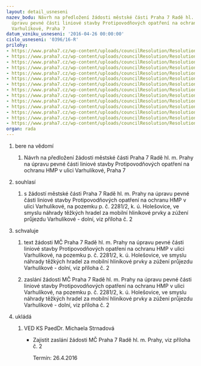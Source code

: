```yaml
---
layout: detail_usneseni
nazev_bodu: Návrh na předložení žádosti městské části Praha 7 Radě hl. m. Prahy na
  úpravu pevné části liniové stavby Protipovodňových opatření na ochranu HMP v ulici
  Varhulíkové, Praha 7
datum_vzniku_usneseni: '2016-04-26 00:00:00'
cislo_usneseni: '0396/16-R'
prilohy:
- https://www.praha7.cz/wp-content/uploads/councilResolution/Resolutions/27595/export/VARHULIKOVEPRILOHA1DUVODOVAZPRAVA~50309.doc
- https://www.praha7.cz/wp-content/uploads/councilResolution/Resolutions/27595/export/VARHULIKOVEPRILOHA2ZADOST~50308.doc
- https://www.praha7.cz/wp-content/uploads/councilResolution/Resolutions/27595/export/VARHULIKOVEPRILOHA3~50307.docx
- https://www.praha7.cz/wp-content/uploads/councilResolution/Resolutions/27595/export/VARHULIKOVEPRILOHA4~50306.docx
- https://www.praha7.cz/wp-content/uploads/councilResolution/Resolutions/27595/export/VARHULIKOVEPRILOHA5~50305.docx
- https://www.praha7.cz/wp-content/uploads/councilResolution/Resolutions/27595/export/VARHULIKOVEPRILOHA6VYPISZKN~50304.docx
- https://www.praha7.cz/wp-content/uploads/councilResolution/Resolutions/27595/export/VARHULIKOVEPRILOHA7KATASTRALNIORTOFOFO~50303.docx
- https://www.praha7.cz/wp-content/uploads/councilResolution/Resolutions/27595/export/VARHULIKOVEPRILOHA8UP~50302.pdf
- https://www.praha7.cz/wp-content/uploads/councilResolution/Resolutions/27595/export/VARHULIKOVEPRILOHA9ISOKR~50301.pdf
- https://www.praha7.cz/wp-content/uploads/councilResolution/Resolutions/27595/export/VARHULIKOVEPRILOHA10ISODO~50300.pdf
- https://www.praha7.cz/wp-content/uploads/councilResolution/Resolutions/27595/export/VARHULIKOVEPRILOHA11ISOVT~50299.pdf
- https://www.praha7.cz/wp-content/uploads/councilResolution/Resolutions/27595/export/VARHULIKOVEPRILOHA12ISORZ~50298.pdf
- https://www.praha7.cz/wp-content/uploads/councilResolution/Resolutions/27595/export/VARHULIKOVEPRILOHA13ISOZP~50297.pdf
- https://www.praha7.cz/wp-content/uploads/councilResolution/Resolutions/27595/export/export~299554.pdf
organ: rada
---
```

<OL class=urzList_view id=urzList>
<LI class=urzClass1><SPAN name="1">bere na vědomí</SPAN> 
<OL class=urzOlClass>
<LI class=urzClass2 style="TEXT-ALIGN: left"><SPAN>
<P>Návrh na předložení žádosti městské části Praha 7&nbsp;Radě hl. m. Prahy na úpravu pevné části liniové stavby&nbsp;Protipovodňových opatření na ochranu HMP v ulici Varhulíkové, Praha 7</P></SPAN></LI></OL></LI>
<LI class=urzClass1><SPAN name="26">souhlasí</SPAN> 
<OL class=urzOlClass>
<LI class=urzClass2 style="TEXT-ALIGN: left"><SPAN>
<P>s žádostí městské části Praha 7&nbsp;Radě hl. m. Prahy na úpravu pevné části liniové stavby&nbsp;Protipovodňových opatření na ochranu HMP v ulici Varhulíkové, na pozemku p. č. 2281/2, k. ú. Holešovice, ve smyslu náhrady těžkých hradel za mobilní hliníkové&nbsp;prvky a zúžení průjezdu Varhulíkové - dolní, viz příloha č. 2</P></SPAN></LI></OL></LI>
<LI class=urzClass1><SPAN name="24">schvaluje</SPAN> 
<OL class=urzOlClass>
<LI class=urzClass2 style="TEXT-ALIGN: left"><SPAN>
<P>text žádosti MČ Praha 7&nbsp;Radě hl. m. Prahy na úpravu pevné části liniové stavby&nbsp;Protipovodňových opatření na ochranu HMP v ulici Varhulíkové, na pozemku p. č. 2281/2, k. ú. Holešovice, ve smyslu náhrady těžkých hradel za mobilní hliníkové prvky a zúžení průjezdu Varhulíkové - dolní, viz příloha č. 2</P></SPAN></LI>
<LI class=urzClass2 style="TEXT-ALIGN: left"><SPAN>
<P>zaslání žádosti MČ Praha 7&nbsp;Radě hl. m. Prahy na úpravu pevné části liniové stavby&nbsp;Protipovodňových opatření na ochranu HMP v ulici Varhulíkové, na pozemku p. č. 2281/2, k. ú. Holešovice, ve smyslu náhrady těžkých hradel za mobilní hliníkové prvky a zúžení průjezdu Varhulíkové - dolní, viz příloha č. 2</P></SPAN></LI></OL></LI>
<LI class=urzClass1 id=urzUkoly><SPAN name="1">ukládá</SPAN>
<OL class=urzOlClass>
<LI class=urzClass2><SPAN>
<P>VED KS PaedDr. Michaela Strnadová</P></SPAN>
<UL class=urzUlClass>
<LI class=urzClass3><SPAN>
<P>Zajistit zaslání žádosti MČ Praha 7 Radě hl. m. Prahy, viz příloha č. 2</P></SPAN><SPAN class=urzUkolTermin>Termín:&nbsp;26.4.2016</SPAN></LI></UL></LI></OL></LI></OL>